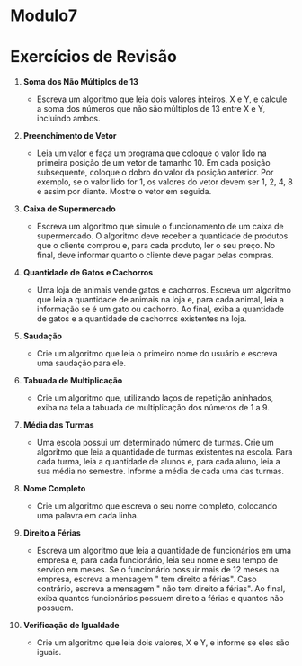 # Modulo7
# Exercícios de Revisão

1. **Soma dos Não Múltiplos de 13**
   - Escreva um algoritmo que leia dois valores inteiros, X e Y, e calcule a soma dos números que não são múltiplos de 13 entre X e Y, incluindo ambos.

2. **Preenchimento de Vetor**
   - Leia um valor e faça um programa que coloque o valor lido na primeira posição de um vetor de tamanho 10. Em cada posição subsequente, coloque o dobro do valor da posição anterior. Por exemplo, se o valor lido for 1, os valores do vetor devem ser 1, 2, 4, 8 e assim por diante. Mostre o vetor em seguida.

3. **Caixa de Supermercado**
   - Escreva um algoritmo que simule o funcionamento de um caixa de supermercado. O algoritmo deve receber a quantidade de produtos que o cliente comprou e, para cada produto, ler o seu preço. No final, deve informar quanto o cliente deve pagar pelas compras.

4. **Quantidade de Gatos e Cachorros**
   - Uma loja de animais vende gatos e cachorros. Escreva um algoritmo que leia a quantidade de animais na loja e, para cada animal, leia a informação se é um gato ou cachorro. Ao final, exiba a quantidade de gatos e a quantidade de cachorros existentes na loja.

5. **Saudação**
   - Crie um algoritmo que leia o primeiro nome do usuário e escreva uma saudação para ele.

6. **Tabuada de Multiplicação**
   - Crie um algoritmo que, utilizando laços de repetição aninhados, exiba na tela a tabuada de multiplicação dos números de 1 a 9.

7. **Média das Turmas**
   - Uma escola possui um determinado número de turmas. Crie um algoritmo que leia a quantidade de turmas existentes na escola. Para cada turma, leia a quantidade de alunos e, para cada aluno, leia a sua média no semestre. Informe a média de cada uma das turmas.

8. **Nome Completo**
   - Crie um algoritmo que escreva o seu nome completo, colocando uma palavra em cada linha.

9. **Direito a Férias**
   - Escreva um algoritmo que leia a quantidade de funcionários em uma empresa e, para cada funcionário, leia seu nome e seu tempo de serviço em meses. Se o funcionário possuir mais de 12 meses na empresa, escreva a mensagem "<NOME> tem direito a férias". Caso contrário, escreva a mensagem "<NOME> não tem direito a férias". Ao final, exiba quantos funcionários possuem direito a férias e quantos não possuem.

10. **Verificação de Igualdade**
    - Crie um algoritmo que leia dois valores, X e Y, e informe se eles são iguais.

